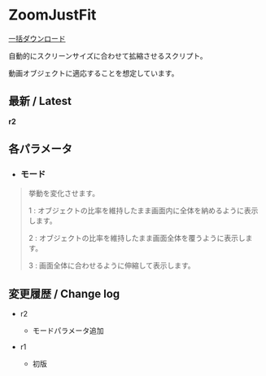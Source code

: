 # ZoomJustFit
[一括ダウンロード](https://github.com/nea-c/AviUtl-Scripts/archive/refs/heads/master.zip)

自動的にスクリーンサイズに合わせて拡縮させるスクリプト。

動画オブジェクトに適応することを想定しています。

## 最新 / Latest

**r2**

## 各パラメータ

* ### モード
> 挙動を変化させます。
>
> 1 : オブジェクトの比率を維持したまま画面内に全体を納めるように表示します。
>
> 2 : オブジェクトの比率を維持したまま画面全体を覆うように表示します。
>
> 3 : 画面全体に合わせるように伸縮して表示します。

## 変更履歴 / Change log

- r2
    - モードパラメータ追加

- r1
    - 初版